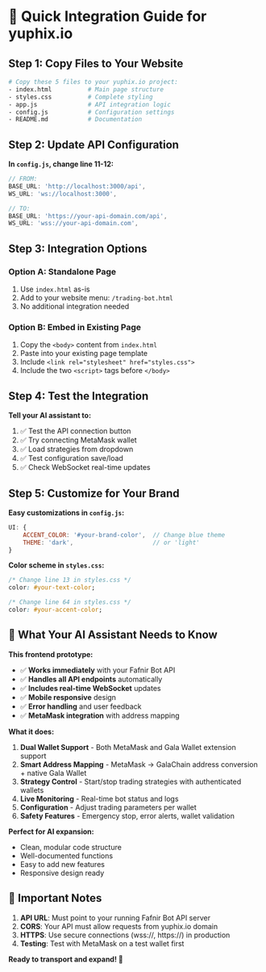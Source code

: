 # 🚀 Quick Integration Guide for yuphix.io

## Step 1: Copy Files to Your Website
```bash
# Copy these 5 files to your yuphix.io project:
- index.html          # Main page structure
- styles.css          # Complete styling
- app.js              # API integration logic
- config.js           # Configuration settings
- README.md           # Documentation
```

## Step 2: Update API Configuration

**In `config.js`, change line 11-12:**
```javascript
// FROM:
BASE_URL: 'http://localhost:3000/api',
WS_URL: 'ws://localhost:3000',

// TO:
BASE_URL: 'https://your-api-domain.com/api',
WS_URL: 'wss://your-api-domain.com',
```

## Step 3: Integration Options

### Option A: Standalone Page
1. Use `index.html` as-is
2. Add to your website menu: `/trading-bot.html`
3. No additional integration needed

### Option B: Embed in Existing Page
1. Copy the `<body>` content from `index.html`
2. Paste into your existing page template
3. Include `<link rel="stylesheet" href="styles.css">`
4. Include the two `<script>` tags before `</body>`

## Step 4: Test the Integration

**Tell your AI assistant to:**
1. ✅ Test the API connection button
2. ✅ Try connecting MetaMask wallet
3. ✅ Load strategies from dropdown
4. ✅ Test configuration save/load
5. ✅ Check WebSocket real-time updates

## Step 5: Customize for Your Brand

**Easy customizations in `config.js`:**
```javascript
UI: {
    ACCENT_COLOR: '#your-brand-color',  // Change blue theme
    THEME: 'dark',                      // or 'light'
}
```

**Color scheme in `styles.css`:**
```css
/* Change line 13 in styles.css */
color: #your-text-color;

/* Change line 64 in styles.css */
color: #your-accent-color;
```

## 🎯 What Your AI Assistant Needs to Know

**This frontend prototype:**
- ✅ **Works immediately** with your Fafnir Bot API
- ✅ **Handles all API endpoints** automatically
- ✅ **Includes real-time WebSocket** updates
- ✅ **Mobile responsive** design
- ✅ **Error handling** and user feedback
- ✅ **MetaMask integration** with address mapping

**What it does:**
1. **Dual Wallet Support** - Both MetaMask and Gala Wallet extension support
2. **Smart Address Mapping** - MetaMask → GalaChain address conversion + native Gala Wallet
3. **Strategy Control** - Start/stop trading strategies with authenticated wallets
4. **Live Monitoring** - Real-time bot status and logs
5. **Configuration** - Adjust trading parameters per wallet
6. **Safety Features** - Emergency stop, error alerts, wallet validation

**Perfect for AI expansion:**
- Clean, modular code structure
- Well-documented functions
- Easy to add new features
- Responsive design ready

## 🚨 Important Notes

1. **API URL**: Must point to your running Fafnir Bot API server
2. **CORS**: Your API must allow requests from yuphix.io domain
3. **HTTPS**: Use secure connections (wss://, https://) in production
4. **Testing**: Test with MetaMask on a test wallet first

**Ready to transport and expand! 🐉**
